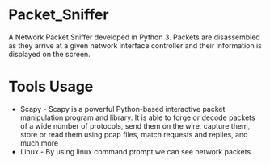 # Packet_Sniffer
A Network Packet Sniffer developed in Python 3. Packets are disassembled as they arrive at a given network interface controller and their information is displayed on the screen.
# Tools Usage 
* Scapy -
Scapy  is a powerful Python-based interactive packet manipulation program and library. It is able to forge or decode packets of a wide number of protocols, send them on the wire, capture them, store or read them using pcap files, match requests and replies, and much more
* Linux -
By using linux command prompt we can see network packets

